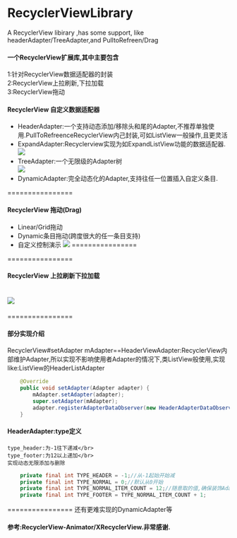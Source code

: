 # RecyclerViewLibrary
A RecyclerView libirary ,has some support, like headerAdapter/TreeAdapter,and PulltoRefreen/Drag
#### 一个RecyclerView扩展库,其中主要包含
1:针对RecyclerView数据适配器的封装</br>
2:RecyclerView上拉刷新,下拉加载</br>
3:RecyclerView拖动</br>
#### RecyclerView 自定义数据适配器
* HeaderAdapter:一个支持动态添加/移除头和尾的Adapter,不推荐单独使用.PullToRefreenceRecyclerView内己封装,可如ListView一般操作,且更灵活<br>
* ExpandAdapter:Recyclerview实现为如ExpandListView功能的数据适配器.<br>
![](https://github.com/momodae/RecyclerViewLibrary/blob/master/app/screenshot/S60214-155420.jpg)
* TreeAdapter:一个无限级的Adapter树<br>
![](https://github.com/momodae/RecyclerViewLibrary/blob/master/app/screenshot/S60214-155511.jpg)
* DynamicAdapter:完全动态化的Adapter,支持往任一位置插入自定义条目.<br>

================
#### RecyclerView 拖动(Drag)
* Linear/Grid拖动
* Dynamic条目拖动(跨度很大的任一条目支持)
* 自定义控制演示
![](https://github.com/momodae/RecyclerViewLibrary/blob/master/app/screenshot/S60214-155401.jpg)
================


================
#### RecyclerView 上拉刷新下拉加载
![](https://github.com/momodae/RecyclerViewLibrary/blob/master/app/screenshot/S60214-155428.jpg)
================

================
#### 部分实现介绍
RecyclerView#setAdapter
mAdapter==HeaderViewAdapter:RecyclerView内部维护Adapter,所以实现不影响使用者Adapter的情况下,类ListView般使用,实现like:ListView的HeaderListAdapter</br>
```java
    @Override
    public void setAdapter(Adapter adapter) {
        mAdapter.setAdapter(adapter);
        super.setAdapter(mAdapter);
        adapter.registerAdapterDataObserver(new HeaderAdapterDataObserve(mAdapter));
    }
```
  #### HeaderAdapter:type定义
    type_header:为-1往下递减</br>
    type_footer:为12以上递加</br>
    实现动态无限添加与删除
```java
    private final int TYPE_HEADER = -1;//从-1起始开始减
    private final int TYPE_NORMAL = 0;//默认从0开始
    private final int TYPE_NORMAL_ITEM_COUNT = 12;//随意取的值,确保装饰Adapter对象不会超过此界即可
    private final int TYPE_FOOTER = TYPE_NORMAL_ITEM_COUNT + 1;
```
================
还有更难实现的DynamicAdapter等

#### 参考:RecyclerView-Animator/XRecyclerView.非常感谢.
